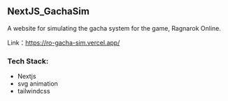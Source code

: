 ## NextJS_GachaSim

A website for simulating the gacha system for the game, Ragnarok Online.

Link：https://ro-gacha-sim.vercel.app/

### Tech Stack:

- Nextjs
- svg animation
- tailwindcss
